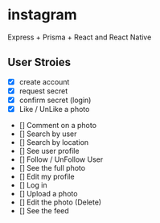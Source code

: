 # instagram

Express + Prisma + React and React Native

## User Stroies

- [x] create account
- [x] request secret
- [x] confirm secret (login)
- [x] Like / UnLike a photo
- [] Comment on a photo
- [] Search by user
- [] Search by location
- [] See user profile
- [] Follow / UnFollow User
- [] See the full photo
- [] Edit my profile
- [] Log in
- [] Upload a photo
- [] Edit the photo (Delete)
- [] See the feed
